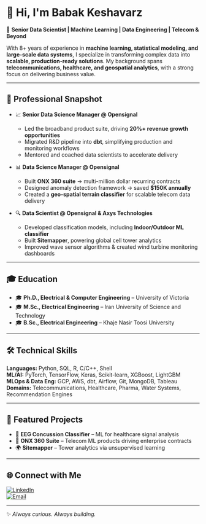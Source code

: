 # 👋 Hi, I'm Babak Keshavarz

🎯 **Senior Data Scientist | Machine Learning | Data Engineering | Telecom & Beyond**

With 8+ years of experience in **machine learning, statistical modeling, and large-scale data systems**, I specialize in transforming complex data into **scalable, production-ready solutions**. My background spans **telecommunications, healthcare, and geospatial analytics**, with a strong focus on delivering business value.

---

## 🚀 Professional Snapshot
- 📈 **Senior Data Science Manager @ Opensignal**  
  - Led the broadband product suite, driving **20%+ revenue growth opportunities**  
  - Migrated R&D pipeline into **dbt**, simplifying production and monitoring workflows  
  - Mentored and coached data scientists to accelerate delivery  

- 📊 **Data Science Manager @ Opensignal**  
  - Built **ONX 360 suite** → multi-million dollar recurring contracts  
  - Designed anomaly detection framework → saved **$150K annually**  
  - Created a **geo-spatial terrain classifier** for scalable telecom data delivery  

- 🔍 **Data Scientist @ Opensignal & Axys Technologies**  
  - Developed classification models, including **Indoor/Outdoor ML classifier**  
  - Built **Sitemapper**, powering global cell tower analytics  
  - Improved wave sensor algorithms & created wind turbine monitoring dashboards  

---

## 🎓 Education
- 🎓 **Ph.D., Electrical & Computer Engineering** – University of Victoria  
- 🎓 **M.Sc., Electrical Engineering** – Iran University of Science and Technology  
- 🎓 **B.Sc., Electrical Engineering** – Khaje Nasir Toosi University  

---

## 🛠️ Technical Skills
**Languages:** Python, SQL, R, C/C++, Shell  
**ML/AI:** PyTorch, TensorFlow, Keras, Scikit-learn, XGBoost, LightGBM  
**MLOps & Data Eng:** GCP, AWS, dbt, Airflow, Git, MongoDB, Tableau  
**Domains:** Telecommunications, Healthcare, Pharma, Water Systems, Recommendation Engines  

---

## 📌 Featured Projects
- 🧠 **EEG Concussion Classifier** – ML for healthcare signal analysis  
- 📡 **ONX 360 Suite** – Telecom ML products driving enterprise contracts  
- 🌍 **Sitemapper** – Tower analytics via unsupervised learning  

---

## 🌐 Connect with Me
[![LinkedIn](https://img.shields.io/badge/-LinkedIn-0A66C2?logo=linkedin&logoColor=white)](https://linkedin.com/in/babak-keshavarz)  
[![Email](https://img.shields.io/badge/-Email-D14836?logo=gmail&logoColor=white)](mailto:babak0keshavarz@gmail.com)  

---

✨ *Always curious. Always building.*  
